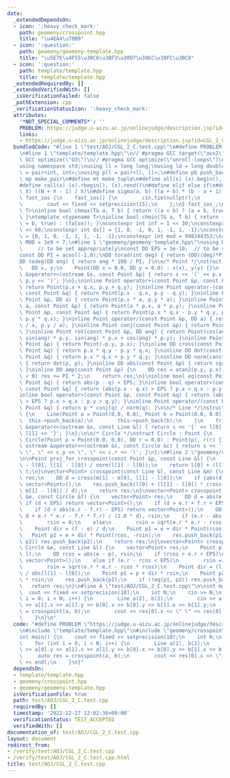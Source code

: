 ```yaml
---
data:
  _extendedDependsOn:
  - icon: ':heavy_check_mark:'
    path: geomeny/crosspoint.hpp
    title: "\u4EA4\u70B9"
  - icon: ':question:'
    path: geomeny/geomeny-template.hpp
    title: "\u5E7E\u4F55\u30C6\u30F3\u30D7\u30EC\u30FC\u30C8"
  - icon: ':question:'
    path: template/template.hpp
    title: template/template.hpp
  _extendedRequiredBy: []
  _extendedVerifiedWith: []
  _isVerificationFailed: false
  _pathExtension: cpp
  _verificationStatusIcon: ':heavy_check_mark:'
  attributes:
    '*NOT_SPECIAL_COMMENTS*': ''
    PROBLEM: https://judge.u-aizu.ac.jp/onlinejudge/description.jsp?id=CGL_2_C
    links:
    - https://judge.u-aizu.ac.jp/onlinejudge/description.jsp?id=CGL_2_C
  bundledCode: "#line 1 \"test/AOJ/CGL_2_C.test.cpp\"\n#define PROBLEM \"https://judge.u-aizu.ac.jp/onlinejudge/description.jsp?id=CGL_2_C\"\
    \n#line 1 \"template/template.hpp\"\n// #pragma GCC target(\"avx2\")\n// #pragma\
    \ GCC optimize(\"O3\")\n// #pragma GCC optimize(\"unroll-loops\")\n#include <bits/stdc++.h>\n\
    using namespace std;\nusing ll = long long;\nusing ld = long double;\nusing pii\
    \ = pair<int, int>;\nusing pll = pair<ll, ll>;\n#define pb push_back\n#define\
    \ mp make_pair\n#define mt make_tuple\n#define all(x) (x).begin(), (x).end()\n\
    #define rall(x) (x).rbegin(), (x).rend()\n#define elif else if\n#define updiv(N,\
    \ X) ((N + X - 1) / X)\n#define sigma(a, b) ((a + b) * (b - a + 1) / 2)\nstruct\
    \ fast_ios {\n    fast_ios() {\n        cin.tie(nullptr);\n        ios::sync_with_stdio(false);\n\
    \        cout << fixed << setprecision(15);\n    };\n} fast_ios_;\ntemplate <typename\
    \ T>\ninline bool chmax(T& a, T b) { return ((a < b) ? (a = b, true) : (false));\
    \ }\ntemplate <typename T>\ninline bool chmin(T& a, T b) { return ((a > b) ? (a\
    \ = b, true) : (false)); }\nconstexpr int inf = 1 << 30;\nconstexpr ll INF = 1LL\
    \ << 60;\nconstexpr int dx[] = {1, 0, -1, 0, 1, -1, 1, -1};\nconstexpr int dy[]\
    \ = {0, 1, 0, -1, 1, 1, -1, -1};\nconstexpr int mod = 998244353;\nconstexpr int\
    \ MOD = 1e9 + 7;\n#line 1 \"geomeny/geomeny-template.hpp\"\nusing DD = long double;\
    \     // to be set appropriately\nconst DD EPS = 1e-10;  // to be set appropriately\n\
    const DD PI = acosl(-1.0);\nDD torad(int deg) { return (DD)(deg)*PI / 180; }\n\
    DD todeg(DD ang) { return ang * 180 / PI; }\n\n/* Point */\nstruct Point {\n \
    \   DD x, y;\n    Point(DD x = 0.0, DD y = 0.0) : x(x), y(y) {}\n    friend ostream\
    \ &operator<<(ostream &s, const Point &p) { return s << '(' << p.x << \", \" <<\
    \ p.y << ')'; }\n};\ninline Point operator+(const Point &p, const Point &q) {\
    \ return Point(p.x + q.x, p.y + q.y); }\ninline Point operator-(const Point &p,\
    \ const Point &q) { return Point(p.x - q.x, p.y - q.y); }\ninline Point operator*(const\
    \ Point &p, DD a) { return Point(p.x * a, p.y * a); }\ninline Point operator*(DD\
    \ a, const Point &p) { return Point(a * p.x, a * p.y); }\ninline Point operator*(const\
    \ Point &p, const Point &q) { return Point(p.x * q.x - p.y * q.y, p.x * q.y +\
    \ p.y * q.x); }\ninline Point operator/(const Point &p, DD a) { return Point(p.x\
    \ / a, p.y / a); }\ninline Point conj(const Point &p) { return Point(p.x, -p.y);\
    \ }\ninline Point rot(const Point &p, DD ang) { return Point(cos(ang) * p.x -\
    \ sin(ang) * p.y, sin(ang) * p.x + cos(ang) * p.y); }\ninline Point rot90(const\
    \ Point &p) { return Point(-p.y, p.x); }\ninline DD cross(const Point &p, const\
    \ Point &q) { return p.x * q.y - p.y * q.x; }\ninline DD dot(const Point &p, const\
    \ Point &q) { return p.x * q.x + p.y * q.y; }\ninline DD norm(const Point &p)\
    \ { return dot(p, p); }\ninline DD abs(const Point &p) { return sqrt(dot(p, p));\
    \ }\ninline DD amp(const Point &p) {\n    DD res = atan2(p.y, p.x);\n    if (res\
    \ < 0) res += PI * 2;\n    return res;\n}\ninline bool eq(const Point &p, const\
    \ Point &q) { return abs(p - q) < EPS; }\ninline bool operator<(const Point &p,\
    \ const Point &q) { return (abs(p.x - q.x) > EPS ? p.x < q.x : p.y < q.y); }\n\
    inline bool operator>(const Point &p, const Point &q) { return (abs(p.x - q.x)\
    \ > EPS ? p.x > q.x : p.y > q.y); }\ninline Point operator/(const Point &p, const\
    \ Point &q) { return p * conj(q) / norm(q); }\n\n/* Line */\nstruct Line : vector<Point>\
    \ {\n    Line(Point a = Point(0.0, 0.0), Point b = Point(0.0, 0.0)) {\n      \
    \  this->push_back(a);\n        this->push_back(b);\n    }\n    friend ostream\
    \ &operator<<(ostream &s, const Line &l) { return s << '{' << l[0] << \", \" <<\
    \ l[1] << '}'; }\n};\n\n/* Circle */\nstruct Circle : Point {\n    DD r;\n   \
    \ Circle(Point p = Point(0.0, 0.0), DD r = 0.0) : Point(p), r(r) {}\n    friend\
    \ ostream &operator<<(ostream &s, const Circle &c) { return s << '(' << c.x <<\
    \ \", \" << c.y << \", \" << c.r << ')'; }\n};\n#line 2 \"geomeny/crosspoint.hpp\"\
    \n\nPoint proj_for_crosspoint(const Point &p, const Line &l) {\n    DD t = dot(p\
    \ - l[0], l[1] - l[0]) / norm(l[1] - l[0]);\n    return l[0] + (l[1] - l[0]) *\
    \ t;\n}\nvector<Point> crosspoint(const Line &l, const Line &m) {\n    vector<Point>\
    \ res;\n    DD d = cross(m[1] - m[0], l[1] - l[0]);\n    if (abs(d) < EPS) return\
    \ vector<Point>();\n    res.push_back(l[0] + (l[1] - l[0]) * cross(m[1] - m[0],\
    \ m[1] - l[0]) / d);\n    return res;\n}\nvector<Point> crosspoint(const Circle\
    \ &e, const Circle &f) {\n    vector<Point> res;\n    DD d = abs(e - f);\n   \
    \ if (d < EPS) return vector<Point>();\n    if (d > e.r + f.r + EPS) return vector<Point>();\n\
    \    if (d < abs(e.r - f.r) - EPS) return vector<Point>();\n    DD rcos = (d *\
    \ d + e.r * e.r - f.r * f.r) / (2.0 * d), rsin;\n    if (e.r - abs(rcos) < EPS)\n\
    \        rsin = 0;\n    else\n        rsin = sqrt(e.r * e.r - rcos * rcos);\n\
    \    Point dir = (f - e) / d;\n    Point p1 = e + dir * Point(rcos, rsin);\n \
    \   Point p2 = e + dir * Point(rcos, -rsin);\n    res.push_back(p1);\n    if (!eq(p1,\
    \ p2)) res.push_back(p2);\n    return res;\n}\nvector<Point> crosspoint(const\
    \ Circle &e, const Line &l) {\n    vector<Point> res;\n    Point p = proj_for_crosspoint(e,\
    \ l);\n    DD rcos = abs(e - p), rsin;\n    if (rcos > e.r + EPS)\n        return\
    \ vector<Point>();\n    else if (e.r - rcos < EPS)\n        rsin = 0;\n    else\n\
    \        rsin = sqrt(e.r * e.r - rcos * rcos);\n    Point dir = (l[1] - l[0])\
    \ / abs(l[1] - l[0]);\n    Point p1 = p + dir * rsin;\n    Point p2 = p - dir\
    \ * rsin;\n    res.push_back(p1);\n    if (!eq(p1, p2)) res.push_back(p2);\n \
    \   return res;\n}\n#line 4 \"test/AOJ/CGL_2_C.test.cpp\"\n\nint main() {\n  \
    \  cout << fixed << setprecision(10);\n    int N;\n    cin >> N;\n    for (int\
    \ i = 0; i < N; i++) {\n        Line a(2), b(2);\n        cin >> a[0].x >> a[0].y\
    \ >> a[1].x >> a[1].y >> b[0].x >> b[0].y >> b[1].x >> b[1].y;\n        auto res\
    \ = crosspoint(a, b);\n        cout << res[0].x << \" \" << res[0].y << endl;\n\
    \    }\n}\n"
  code: "#define PROBLEM \"https://judge.u-aizu.ac.jp/onlinejudge/description.jsp?id=CGL_2_C\"\
    \n#include \"template/template.hpp\"\n#include \"geomeny/crosspoint.hpp\"\n\n\
    int main() {\n    cout << fixed << setprecision(10);\n    int N;\n    cin >> N;\n\
    \    for (int i = 0; i < N; i++) {\n        Line a(2), b(2);\n        cin >> a[0].x\
    \ >> a[0].y >> a[1].x >> a[1].y >> b[0].x >> b[0].y >> b[1].x >> b[1].y;\n   \
    \     auto res = crosspoint(a, b);\n        cout << res[0].x << \" \" << res[0].y\
    \ << endl;\n    }\n}"
  dependsOn:
  - template/template.hpp
  - geomeny/crosspoint.hpp
  - geomeny/geomeny-template.hpp
  isVerificationFile: true
  path: test/AOJ/CGL_2_C.test.cpp
  requiredBy: []
  timestamp: '2022-12-27 12:02:36+09:00'
  verificationStatus: TEST_ACCEPTED
  verifiedWith: []
documentation_of: test/AOJ/CGL_2_C.test.cpp
layout: document
redirect_from:
- /verify/test/AOJ/CGL_2_C.test.cpp
- /verify/test/AOJ/CGL_2_C.test.cpp.html
title: test/AOJ/CGL_2_C.test.cpp
---
```

